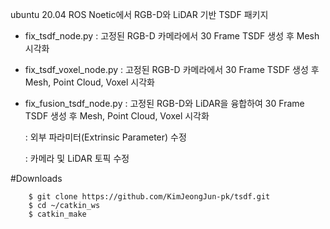 ubuntu 20.04 ROS Noetic에서 RGB-D와 LiDAR 기반 TSDF 패키지

- fix_tsdf_node.py : 고정된 RGB-D 카메라에서 30 Frame TSDF 생성 후 Mesh 시각화
- fix_tsdf_voxel_node.py : 고정된 RGB-D 카메라에서 30 Frame TSDF 생성 후 Mesh, Point Cloud, Voxel 시각화
- fix_fusion_tsdf_node.py : 고정된 RGB-D와 LiDAR을 융합하여 30 Frame TSDF 생성 후 Mesh, Point Cloud, Voxel 시각화

  : 외부 파라미터(Extrinsic Parameter) 수정
  
  : 카메라 및 LiDAR 토픽 수정

#Downloads
``` $ cd ~/catkin_ws/src
    $ git clone https://github.com/KimJeongJun-pk/tsdf.git
    $ cd ~/catkin_ws
    $ catkin_make
```
